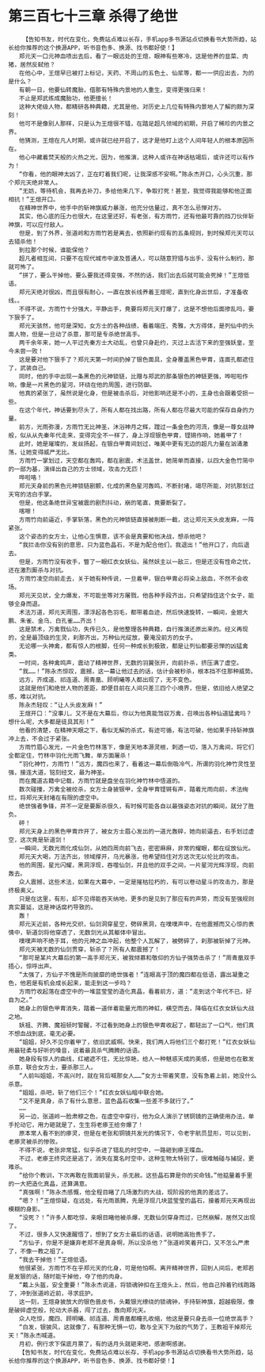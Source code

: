 # 第三百七十三章 杀得了绝世
        【告知书友，时代在变化，免费站点难以长存，手机app多书源站点切换看书大势所趋，站长给你推荐的这个换源APP，听书音色多、换源、找书都好使！】
       郑元天一口元神血喷出去后，看了一眼远处的王煊，眼神有些寒冷，这是他养的韭菜、肉猪，居然反弑他？
       在他心中，王煊早已被打上标记，天药、不周山的五色土、仙浆等，都一一供应出去，为的是什么？
       有朝一日，他要仙转魔胎，借那有特殊内景地的人重生，变得更强归来！
       不止是郑武练成魔胎功，他更擅长！
       这种大佬级人物，都精研各种典籍，尤其是他，对历史上几位有特殊内景地人了解的颇为深刻！
       他可不是像别人那样，只是认为王煊很不错，在踏足超凡领域的初期，开启了稀珍的内景之界。
       他猜测，王煊在凡人时期，或许就已经开启了，这才是他盯上这个人间年轻人的根本原因所在。
       他心中藏着焚天般的火热之光，因为，他推演，这种人或许在神话枯竭后，或许还可以有作为！
       “你看，他的眼神太凶了，正在盯着我们呢，让我深感不安啊。”陈永杰开口，心头沉重，那个郑元天绝非常人。
       “无妨，等待机会，我再去补刀，多给他来几下，争取打死！甚至，我觉得我能够和他正面相抗！”王煊开口。
       在精神世界中，他手中的斩神旗威力暴涨，他充分估量过，真不怎么忌惮对方。
       其实，他心底的压力也很大，在这里还好，有老张，有方雨竹，还有他最可靠的挡刀伙伴斩神旗，可以应付敌人。
       但是，到了外界，张道岭和方雨竹若是离去，依照新约现有的五条规则，到时候郑元天可以去猎杀他！
       到拉那个时候，谁能保他？
       超凡者相互间，只要不在现代城市中波及普通人，可以随意狩猎与出手，没有什么制约，那就可怖了。
       “拼了，要么干掉他，要么要我还得变强，不然的话，我们出去后就可能会死掉！”王煊低语。
       郑元天绝对很凶，而且很有耐心，一直在放长线养着王煊呢，直到化身出世后，才准备收线。。
       不得不说，方雨竹十分强大，平静出手，竟要将郑元天打爆了，这是不想他后面掺乱吗，要下狠手了。
       郑元天骇然，他可是深知，女方士的各种战绩，看着端庄、秀雅，大方得体，是列仙中的头面人物，但是一旦动了杀意，那可是专杀绝世高手。
       两千余年来，她一人平过先秦方士大动乱，也曾只身赴约，灭过上古活下来的至强妖皇，至今未尝一败！
       这是要对他下狠手了？郑元天第一时间扔掉了银色面具，全身覆盖黑色甲胄，连面孔都遮住了，武装自己。
       同时，他的手中出现一条黑色的元神锁链，比赠与郑武的那条银色的神链更强，哗啦啦作响，像是一片黑色的星河，环绕在他的周围，进行防御。
       他真的紧张了，虽然说是化身，但是被击杀后，对他影响还是不小的，主身也会跟着受损一些。
       在这个年代，神话要到尽头了，所有人都在找出路，所有人都在尽最大可能的保存自身的力量。
       前方，光雨弥漫，方雨竹无比神圣，沐浴神月之辉，蹚过一条金色的河流，像是一尊女战神般，似从从先秦年代走来，变得完全不一样了，身上浮现银色甲胄，铿锵作响，她着甲了！
       此时，她是璀璨的，发丝扬起，在银白甲胄间划过，唯美中更有无边的超凡力量在汹涌激荡，让她变得威严无比。
       方雨竹一掌划过，天空都在轰鸣，都在剧震，术法盖世，她简单而直接，以四大金色竹简中的一部为基，演绎出自己的方士领域，攻击力无匹！
       哗啦咯！
       郑元天身前的黑色元神锁链剧颤，化成的黑色星河轰鸣，不断封堵，竭尽所能，对抗那划过天穹的洁白手掌。
       但是，他这条绝世异宝被震的剧烈抖动，崩的笔直，竟要断裂了。
       喀嚓！
       方雨竹向前逼近，手掌斩落，黑色的元神锁链直接被削断一截，这让郑元天头皮发麻，一阵紧张。
       这个姿态的女方士，让他心生惧意，该不会是真要和他决战，想杀他吧？
       “我拦击你没有别的意思，只为蓝色晶石，不是为配合他们，我退出！”他开口了，向后退去。
       但是，方雨竹没有收手，瞥了一眼红衣女妖仙，虽然妖主以一敌三，但是还没有性命之忧，还在激烈厮杀与对抗。
       方雨竹凌空向前走去，关于她有种传说，一旦着甲，银白甲胄必将染上敌血，不然不会收场。
       郑元天见状，全力爆发，不可能坐等对方屠戮，他各种手段齐出，只希望挡住这个女子，能够全身而退。
       术法万道，郑元天周围，漂浮起各色羽毛，都带着血迹，然后快速旋转，一瞬间，金翅大鹏、朱雀、金乌、白孔雀……齐出！
       这是禁术，万禽戮仙功，失传已久，是他整理各种典籍，自行推演还原出来的。经义再现的，全是最顶级的生灵，刹那齐出，万种仙光绽放，要淹没前方的女子。
       无论哪一头神禽，都有惊人的根脚，任何一种成长到极致，都是让列仙都要忌惮的凶猛禽类。
       一时间，各种禽鸣声，震动了精神世界，无数的羽翼张开，向前扑杀，挤压满了虚空。
       “我……！”陈永杰惊叹，震撼，这一幕让他过去的话，估计会被秒杀，根本挡不住那种威势。
       远方，齐成道、祁连道、周青凰、顾明曦等人都出现了，无不变色。
       这就是他们和绝世人物的差距，即便目前在人间只差三四个小境界，但是，依旧给人绝望之感，难以对抗。
       陈永杰轻叹：“让人头皮发麻！”
       王煊开口：“没事儿，又不是在大幕后，你以为他真能驾驭万禽，召唤出各种仙道猛禽吗？想什么呢，大多都是徒具其形！”
       他看的清楚，在精神天眼之下，看似无解的杀式，有迹可循，有法可破，他如果手持斩神旗冲上去，不会过于紧张。
       方雨竹眉心发光，一片金色竹林落下，像是天地本源灵根，刺透一切，落入万禽间，将它们全都定住，竹林中羽化光雨飞舞，单方面屠杀！
       “羽化神竹，方雨竹！”远方，魔四也来了，看着这一幕后倒吸冷气，所谓的羽化神竹灵性至强，接连大道，铭刻经文，最为神圣。
       而在魔道古籍中记载，方雨竹就是盘坐在羽化神竹林中悟道的。
       数次碰撞，万禽全被绞杀，女方士身披银甲，全身甲胄铿锵有声，踏着光雨向前，术法绚烂，将郑元天封堵在有限的虚空中。
       绝世强者争锋，并不一定是要厮杀很久，有时候可能各自以最强姿态对抗的瞬间，就分了胜负。
       砰！
       郑元天身上的黑色甲胄炸开了，被女方士眉心发出的一道光轰碎，她向前逼去，右手划过虚空，这次竟是斩道剑！
       一瞬间，无数光雨化成仙剑，从她四周向前飞去，密密麻麻，非常的耀眼，都在绽放仙光。
       郑元天大喝，万法齐出，领域撑开，乌光暴涨，他希望挡住对方这次无以伦比的攻击。
       他的周围，星光闪耀，黑洞浮现，吞噬仙剑，并且他的双手之间，一片星河光辉浮现，向前轰去。
       众人震撼，这些术法，如果在大幕中，一定是摧枯拉朽的，有可以卷动星斗的攻击力，那是终极奥义。
       只是在这里，有形，却不见得能吞天纳地，更多的是见到了那应有的声势，而没有至强规则真实蔓延，这是神话腐朽导致的。
       轰！
       郑元天近前，各种光交织，仙剑洞穿星空，劈碎黑洞，在噗噗声中，在他震撼而又心惊的表情中，斩道剑将他穿透了，无数剑光从其躯体中冒出。
       噗噗声响不绝于耳，他的元神之血冲起，他整个人瓦解了，被劈碎了，刹那被斩掉了元神。
       郑元天被无数的仙剑贯穿，斩杀了？所有人都震撼了！
       “那可是某片大幕后的第一高手郑元天，被我倾慕和敬仰的方仙子强势击杀了！”周青凰双手捂心，惊呼出声。
       “太强了，方仙子不愧是所向披靡的绝世强者！”连眼高于顶的魔四都在低语，露出凝重之色，他若是有机会成长起来，能走到这一步吗？
       方雨竹收起落在虚空中的一堆蓝莹莹的造化真晶，看着前方，道：“走到这个年代不已，好自为之。”
       她身上的银色甲胄消失，踏着一道伴着能量光雨的神虹，横空而去，降临在红衣女妖仙大战之地。
       妖祖、齐腾、魔祖顿时警醒，不过看到她身上的银色甲胄收起了，都轻出了一口气，他们真不想血战到底，毫无必要。
       “姐姐，好久不见你着甲了，依旧武威啊。快来，我们两人将他们三个都打死！”红衣女妖仙用最轻柔与好听的嗓音，说着最具杀气腾腾的话语。
       她身段有惊人的曲线，红裙遮不住，无比惊艳，给人一种魅惑天成的美感，但是她也在散发杀意，联合女方士，要杀那三人。
       “人前叫姐姐，不高兴时，就在背后喊那女人……”女方士带着笑意，没有急着上前，她没什么杀意。
       “姐姐，杀吧，斩了他们三个！”红衣女妖仙暗中联合她。
       “又不是真身，杀了有什么意思，蓝色晶石收集一些差不多就行了。”
       ……
       另一边，张道岭一脸肃穆之色，在虚空中穿行，他为众人演示了锈铜镜的正确使用办法，单手抡动它，用力砸就是了，生生将老瘆王给夯爆了！
       原本常人看不到的瘆灵，但是在老张和铜镜共发光的情况下，令老宇航员显形，可以见到，老瘆灵被杀的惨败。
       不得不说，老张非常猛，似乎杀进了错乱的时空中，一路砸到瘆王喋血。
       不过，老瘆王终究还是逃了，消失在莫名时空中，这种生物太特别了，很难触碰与捕捉，更难杀。
       “给你个教训，下次再敢在我面前冒头，杀无赦。这些晶石算是你的买命钱。”他掂量着手里的一大把造化真晶，还算满意。
       “真强啊！”陈永杰感慨，他全程目睹了几场激烈的大战，现阶段的他真的差远了。
       “嗯？！”王煊惊疑，在远处，有光雨蒸腾，先是浮现几块蓝莹莹的晶石，接着郑元天再现出模糊的身影。
       “没死？！”许多人都吃惊，亲眼目睹他被杀爆，无数仙剑穿身而过，已然崩解，居然又出现了。
       不过，很多人又快速醒悟了，想到了女方士最后的话语，说明她高抬贵手了。
       “方仙子，你是不是嫌弃老郑不是真身啊，所以没杀他？”张道岭笑着开口，又不怎么严肃了，不像一教之祖了。
       “我去干掉他！”王煊低语。
       他很紧张，方雨竹不在乎郑元天的化身，可是他怕啊。离开精神世界，回到人间后，老郑若是发狠的话，随时能干掉他，夺了他的肉身。
       “戴上头盔，安全重要！”陈永杰说道，将锁魂钟扣在王煊头上，然后，他自己拎着钓线跑路了，冲到张道岭近前，寻求庇护。
       这一刻，王煊身披放大的银色兽皮书，头戴银光缭绕的锁魂钟，手持斩神旗，超越极限，像是破碎虚空般，抡动大杀器，闯了过去，轰向郑元天。
       众人吃惊，魔四、顾明曦、祁连道、周青凰都瞳孔收缩，他这是要只身去杀一位绝世高手？
       “白发，银披风，这就像了，有那种无惧一切，敢与全天下为敌的气势了，王教祖干掉郑元天！”陈永杰喊道。
       月初，例行求下保底月票了，有的话月头就砸来吧，感谢啊感谢。
       【告知书友，时代在变化，免费站点难以长存，手机app多书源站点切换看书大势所趋，站长给你推荐的这个换源APP，听书音色多、换源、找书都好使！】